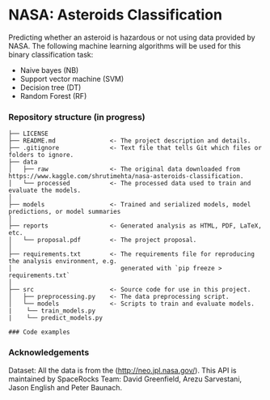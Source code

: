 # NASA: Asteroids Classification

Predicting whether an asteroid is hazardous or not using data provided by NASA.
The following machine learning algorithms will be used for this binary classification task:
- Naive bayes (NB)
- Support vector machine (SVM)
- Decision tree (DT)
- Random Forest (RF)

### Repository structure (in progress)
```
├── LICENSE
├── README.md               <- The project description and details.
├── .gitignore              <- Text file that tells Git which files or folders to ignore.
├── data
│   ├── raw                 <- The original data downloaded from https://www.kaggle.com/shrutimehta/nasa-asteroids-classification.
│   └── processed           <- The processed data used to train and evaluate the models.
│
├── models                  <- Trained and serialized models, model predictions, or model summaries
│
├── reports                 <- Generated analysis as HTML, PDF, LaTeX, etc.
│   └── proposal.pdf        <- The project proposal.
│
├── requirements.txt        <- The requirements file for reproducing the analysis environment, e.g.
│                              generated with `pip freeze > requirements.txt`
│
├── src                     <- Source code for use in this project.
│   ├── preprocessing.py    <- The data preprocessing script.
│   └── models              <- Scripts to train and evaluate models.
|    └── train_models.py
|    └── predict_models.py
```

```
### Code examples

```

### Acknowledgements

Dataset: All the data is from the (http://neo.jpl.nasa.gov/). This API is maintained by SpaceRocks Team: David Greenfield, Arezu Sarvestani, Jason English and Peter Baunach.
